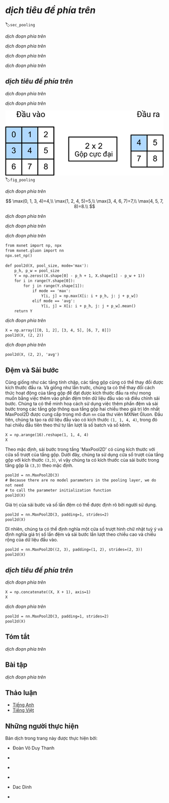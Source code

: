 <!-- ===================== Bắt đầu dịch Phần 1 ==================== -->
<!-- ========================================= REVISE PHẦN 1 - BẮT ĐẦU =================================== -->

<!--
# Pooling
-->

# *dịch tiêu đề phía trên*
:label:`sec_pooling`


<!--
Often, as we process images, we want to gradually reduce the spatial resolution of our hidden representations, 
aggregating information so that the higher up we go in the network, the larger the receptive field (in the input) to which each hidden node is sensitive.
-->

*dịch đoạn phía trên*

<!--
Often our ultimate task asks some global question about the image, e.g., *does it contain a cat?*
So typically the nodes of our final layer should be sensitive to the entire input.
By gradually aggregating information, yielding coarser and coarser maps, we accomplish this goal of ultimately learning a global representation,
while keeping all of the advantages of convolutional layers at the intermediate layers of processing.
-->

*dịch đoạn phía trên*


<!--
Moreover, when detecting lower-level features, such as edges (as discussed in :numref:`sec_conv_layer`),
we often want our representations to be somewhat invariant to translation.
For instance, if we take the image `X` with a sharp delineation between black and white
and shift the whole image by one pixel to the right, i.e., `Z[i, j] = X[i, j+1]`, then the output for the new image `Z` might be vastly different.
The edge will have shifted by one pixel and with it all the activations.
In reality, objects hardly ever occur exactly at the same place.
In fact, even with a tripod and a stationary object, vibration of the camera due to the movement of the shutter might shift everything by a pixel or so
(high-end cameras are loaded with special features to address this problem).
-->

*dịch đoạn phía trên*

<!--
This section introduces pooling layers, which serve the dual purposes of
mitigating the sensitivity of convolutional layers to location and of spatially downsampling representations.
-->

*dịch đoạn phía trên*

<!-- ===================== Kết thúc dịch Phần 1 ===================== -->

<!-- ===================== Bắt đầu dịch Phần 2 ===================== -->

<!--
## Maximum Pooling and Average Pooling
-->

## *dịch tiêu đề phía trên*

<!--
Like convolutional layers, pooling operators consist of a fixed-shape window that is slid over all regions in the input according to its stride, 
computing a single output for each location traversed by the fixed-shape window (sometimes known as the *pooling window*).
However, unlike the cross-correlation computation of the inputs and kernels in the convolutional layer, the pooling layer contains no parameters (there is no *filter*).
Instead, pooling operators are deterministic, typically calculating either the maximum or the average value of the elements in the pooling window.
These operations are called *maximum pooling* (*max pooling* for short) and *average pooling*, respectively.
-->

*dịch đoạn phía trên*

<!--
In both cases, as with the cross-correlation operator, we can think of the pooling window as starting from the top left of the input array
and sliding across the input array from left to right and top to bottom.
At each location that the pooling window hits, it computes the maximum or average
value of the input subarray in the window (depending on whether *max* or *average* pooling is employed).
-->

*dịch đoạn phía trên*


<!--
![Maximum pooling with a pooling window shape of $2\times 2$. The shaded portions represent the first output element and the input element used for its computation: $\max(0, 1, 3, 4)=4$](../img/pooling.svg)
-->

![*dịch chú thích ảnh phía trên*](../img/pooling.svg)
:label:`fig_pooling`

<!--
The output array in :numref:`fig_pooling` above has a height of 2 and a width of 2.
The four elements are derived from the maximum value of $\text{max}$:
-->

*dịch đoạn phía trên*

$$
\max(0, 1, 3, 4)=4,\\
\max(1, 2, 4, 5)=5,\\
\max(3, 4, 6, 7)=7,\\
\max(4, 5, 7, 8)=8.\\
$$

<!-- ===================== Kết thúc dịch Phần 2 ===================== -->

<!-- ===================== Bắt đầu dịch Phần 3 ===================== -->

<!--
A pooling layer with a pooling window shape of $p \times q$ is called a $p \times q$ pooling layer.
The pooling operation is called $p \times q$ pooling.
-->

*dịch đoạn phía trên*

<!--
Let us return to the object edge detection example mentioned at the beginning of this section.
Now we will use the output of the convolutional layer as the input for $2\times 2$ maximum pooling.
Set the convolutional layer input as `X` and the pooling layer output as `Y`. Whether or not the values of `X[i, j]` and `X[i, j+1]` are different,
or `X[i, j+1]` and `X[i, j+2]` are different, the pooling layer outputs all include `Y[i, j]=1`.
That is to say, using the $2\times 2$ maximum pooling layer, we can still detect if the pattern recognized by the convolutional layer
moves no more than one element in height and width.
-->

*dịch đoạn phía trên*

<!--
In the code below, we implement the forward computation of the pooling layer in the `pool2d` function.
This function is similar to the `corr2d` function in :numref:`sec_conv_layer`.
However, here we have no kernel, computing the output as either the max or the average of each region in the input..
-->

*dịch đoạn phía trên*

```{.python .input  n=3}
from mxnet import np, npx
from mxnet.gluon import nn
npx.set_np()

def pool2d(X, pool_size, mode='max'):
    p_h, p_w = pool_size
    Y = np.zeros((X.shape[0] - p_h + 1, X.shape[1] - p_w + 1))
    for i in range(Y.shape[0]):
        for j in range(Y.shape[1]):
            if mode == 'max':
                Y[i, j] = np.max(X[i: i + p_h, j: j + p_w])
            elif mode == 'avg':
                Y[i, j] = X[i: i + p_h, j: j + p_w].mean()
    return Y
```

<!--
We can construct the input array `X` in the above diagram to validate the output of the two-dimensional maximum pooling layer.
-->

*dịch đoạn phía trên*

```{.python .input  n=4}
X = np.array([[0, 1, 2], [3, 4, 5], [6, 7, 8]])
pool2d(X, (2, 2))
```

<!--
At the same time, we experiment with the average pooling layer.
-->

*dịch đoạn phía trên*

```{.python .input  n=14}
pool2d(X, (2, 2), 'avg')
```

<!-- ===================== Kết thúc dịch Phần 3 ===================== -->

<!-- ===================== Bắt đầu dịch Phần 4 ===================== -->

<!-- ========================================= REVISE PHẦN 1 - KẾT THÚC ===================================-->

<!-- ========================================= REVISE PHẦN 2 - BẮT ĐẦU ===================================-->

<!--
## Padding and Stride
-->

## Đệm và Sải bước


<!--
As with convolutional layers, pooling layers can also change the output shape.
And as before, we can alter the operation to achieve a desired output shape by padding the input and adjusting the stride.
We can demonstrate the use of padding and strides in pooling layers via the two-dimensional maximum pooling layer MaxPool2D shipped in MXNet Gluon's `nn` module.
We first construct an input data of shape `(1, 1, 4, 4)`, where the first two dimensions are batch and channel.
-->

Cũng giống như các tầng tính chập, các tầng gộp cũng có thể thay đổi được kích thước đầu ra. Và giống như lần trước, chúng ta có thể thay đổi cách thức hoạt động của tầng gộp để đạt được kích thước đầu ra như mong muốn bằng việc thêm vào phần đệm trên dữ liệu đầu vào và điều chỉnh sải bước. 
Chúng ta có thể minh hoạ cách sử dụng việc thêm phần đệm và sải bước trong các tầng gộp thông qua tầng gộp hai chiều theo giá trị lớn nhất MaxPool2D được cung cấp trong mô đun `nn` của thư viên MXNet Gluon. 
Đầu tiên, chúng ta tạo ra dữ liệu đầu vào có kích thước `(1, 1, 4, 4)`, trong đó hai chiều đầu tiên theo thứ tự lần lượt là số batch và số kênh.


```{.python .input  n=15}
X = np.arange(16).reshape(1, 1, 4, 4)
X
```

<!--
By default, the stride in the `MaxPool2D` class has the same shape as the pooling window.
Below, we use a pooling window of shape `(3, 3)`, so we get a stride shape of `(3, 3)` by default.
-->

Theo mặc định, sải bước trong tầng 'MaxPool2D' có cùng kích thước với cửa sổ trượt của tầng gộp.
Dưới đây, chúng ta sử dụng cửa sổ trượt của tầng gộp với kích thước `(3,3)`, vì vậy chúng ta có kích thước của sải bước trong tầng gộp là `(3,3)` theo mặc định.


```{.python .input  n=16}
pool2d = nn.MaxPool2D(3)
# Because there are no model parameters in the pooling layer, we do not need
# to call the parameter initialization function
pool2d(X)
```

<!--
The stride and padding can be manually specified.
-->

Giá trị của sải bước và số lần đệm có thể được định rõ bởi người sử dụng.

```{.python .input  n=7}
pool2d = nn.MaxPool2D(3, padding=1, strides=2)
pool2d(X)
```

<!--
Of course, we can specify an arbitrary rectangular pooling window
and specify the padding and stride for height and width, respectively.
-->

Dĩ nhiên, chúng ta có thể định nghĩa một cửa sổ trượt hình chữ nhật tuỳ ý và định nghĩa giá trị số lần đệm và sải bước lần lượt theo chiều cao và chiều rộng của dữ liệu đầu vào.

```{.python .input  n=8}
pool2d = nn.MaxPool2D((2, 3), padding=(1, 2), strides=(2, 3))
pool2d(X)
```

<!-- ===================== Kết thúc dịch Phần 4 ===================== -->

<!-- ===================== Bắt đầu dịch Phần 5 ===================== -->

<!--
## Multiple Channels
-->

## *dịch tiêu đề phía trên*

<!--
When processing multi-channel input data, the pooling layer pools each input channel separately, rather than adding the inputs of each channel by channel as in a convolutional layer.
This means that the number of output channels for the pooling layer is the same as the number of input channels.
Below, we will concatenate arrays `X` and `X+1` on the channel dimension to construct an input with 2 channels.
-->

*dịch đoạn phía trên*

```{.python .input  n=9}
X = np.concatenate((X, X + 1), axis=1)
X
```

<!--
As we can see, the number of output channels is still 2 after pooling.
-->

*dịch đoạn phía trên*

```{.python .input  n=10}
pool2d = nn.MaxPool2D(3, padding=1, strides=2)
pool2d(X)
```

<!--
## Summary
-->

## Tóm tắt

<!--
* Taking the input elements in the pooling window, the maximum pooling operation assigns the maximum value as the output and the average pooling operation assigns the average value as the output.
* One of the major functions of a pooling layer is to alleviate the excessive sensitivity of the convolutional layer to location.
* We can specify the padding and stride for the pooling layer.
* Maximum pooling, combined with a stride larger than 1 can be used to reduce the resolution.
* The pooling layer's number of output channels is the same as the number of input channels.
-->

*dịch đoạn phía trên*


<!--
## Exercises
-->

## Bài tập

<!--
1. Can you implement average pooling as a special case of a convolution layer? If so, do it.
1. Can you implement max pooling as a special case of a convolution layer? If so, do it.
1. What is the computational cost of the pooling layer? Assume that the input to the pooling layer is of size $c\times h\times w$, the pooling window has a shape of $p_h\times p_w$ with a padding of $(p_h, p_w)$ and a stride of $(s_h, s_w)$.
1. Why do you expect maximum pooling and average pooling to work differently?
1. Do we need a separate minimum pooling layer? Can you replace it with another operation?
1. Is there another operation between average and maximum pooling that you could consider (hint: recall the softmax)? Why might it not be so popular?
-->

*dịch đoạn phía trên*

<!-- ===================== Kết thúc dịch Phần 5 ===================== -->
<!-- ========================================= REVISE PHẦN 2 - KẾT THÚC ===================================-->


<!--
## [Discussions](https://discuss.mxnet.io/t/2352)
-->

## Thảo luận
* [Tiếng Anh](https://discuss.mxnet.io/t/2352)
* [Tiếng Việt](https://forum.machinelearningcoban.com/c/d2l)

## Những người thực hiện
Bản dịch trong trang này được thực hiện bởi:
<!--
Tác giả của mỗi Pull Request điền tên mình và tên những người review mà bạn thấy
hữu ích vào từng phần tương ứng. Mỗi dòng một tên, bắt đầu bằng dấu `*`.

Lưu ý:
* Nếu reviewer không cung cấp tên, bạn có thể dùng tên tài khoản GitHub của họ
với dấu `@` ở đầu. Ví dụ: @aivivn.

* Tên đầy đủ của các reviewer có thể được tìm thấy tại https://github.com/aivivn/d2l-vn/blob/master/docs/contributors_info.md
-->

* Đoàn Võ Duy Thanh
<!-- Phần 1 -->
*

<!-- Phần 2 -->
*

<!-- Phần 3 -->
*

<!-- Phần 4 -->
* Dac Dinh

<!-- Phần 5 -->
*
